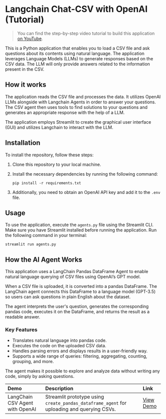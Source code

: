 # Langchain Chat-CSV with OpenAI (Tutorial)
> You can find the step-by-step video tutorial to build this application [on YouTube](https://youtu.be/tjeti5vXWOU).

This is a Python application that enables you to load a CSV file and ask questions about its contents using natural language. The application leverages Language Models (LLMs) to generate responses based on the CSV data. The LLM will only provide answers related to the information present in the CSV.

## How it works

The application reads the CSV file and processes the data. It utilizes OpenAI LLMs alongside with Langchain Agents in order to answer your questions. The CSV agent then uses tools to find solutions to your questions and generates an appropriate response with the help of a LLM.

The application employs Streamlit to create the graphical user interface (GUI) and utilizes Langchain to interact with the LLM.

## Installation

To install the repository, follow these steps:

1. Clone this repository to your local machine.
2. Install the necessary dependencies by running the following command:

   ```
   pip install -r requirements.txt
   ```

3. Additionally, you need to obtain an OpenAI API key and add it to the `.env` file.

## Usage

To use the application, execute the `agents.py` file using the Streamlit CLI. Make sure you have Streamlit installed before running the application. Run the following command in your terminal:

```
streamlit run agents.py
```

## How the AI Agent Works

This application uses a LangChain Pandas DataFrame Agent to enable natural language querying of CSV files using OpenAI’s GPT model.

When a CSV file is uploaded, it is converted into a pandas DataFrame. The LangChain agent connects this DataFrame to a language model (GPT-3.5) so users can ask questions in plain English about the dataset.

The agent interprets the user's question, generates the corresponding pandas code, executes it on the DataFrame, and returns the result as a readable answer.

### Key Features

- Translates natural language into pandas code.
- Executes the code on the uploaded CSV data.
- Handles parsing errors and displays results in a user-friendly way.
- Supports a wide range of queries: filtering, aggregating, counting, grouping, and more.

The agent makes it possible to explore and analyze data without writing any code, simply by asking questions.

| Demo | Description | Link |
|:-----|:------------|:-----|
| LangChain CSV Agent with OpenAI | Streamlit prototype using `create_pandas_dataframe_agent` for uploading and querying CSVs. | [View Demo](https://drive.google.com/file/d/14DQc-aMyZuPqHDyI9S5ongd_6D-fPTwW/view?usp=drive_link) |